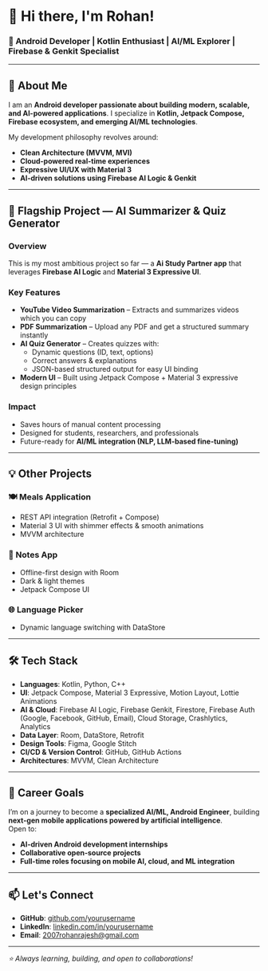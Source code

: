 # 👋 Hi there, I'm Rohan!  

### 🎯 Android Developer | Kotlin Enthusiast | AI/ML Explorer | Firebase & Genkit Specialist  


---

## 🚀 About Me  

I am an **Android developer passionate about building modern, scalable, and AI-powered applications**. I specialize in **Kotlin, Jetpack Compose, Firebase ecosystem, and emerging AI/ML technologies**.  

My development philosophy revolves around:  
- **Clean Architecture (MVVM, MVI)**  
- **Cloud-powered real-time experiences**  
- **Expressive UI/UX with Material 3**  
- **AI-driven solutions using Firebase AI Logic & Genkit**  

---

## 🧠 Flagship Project — AI Summarizer & Quiz Generator  

### Overview  
This is my most ambitious project so far — a **Ai Study Partner app** that leverages **Firebase AI Logic** and **Material 3 Expressive UI**.

### Key Features  
- **YouTube Video Summarization** – Extracts and summarizes videos which you can copy
- **PDF Summarization** – Upload any PDF and get a structured summary instantly  
- **AI Quiz Generator** – Creates quizzes with:  
  - Dynamic questions (ID, text, options)  
  - Correct answers & explanations  
  - JSON-based structured output for easy UI binding  
- **Modern UI** – Built using Jetpack Compose + Material 3 expressive design principles  

### Impact  
- Saves hours of manual content processing  
- Designed for students, researchers, and professionals  
- Future-ready for **AI/ML integration (NLP, LLM-based fine-tuning)**  

---

## 💡 Other Projects  

### 🍽️ Meals Application  
- REST API integration (Retrofit + Compose)  
- Material 3 UI with shimmer effects & smooth animations  
- MVVM architecture  

### 📝 Notes App  
- Offline-first design with Room  
- Dark & light themes  
- Jetpack Compose UI  

### 🌐 Language Picker  
- Dynamic language switching with DataStore  

---

## 🛠 Tech Stack  

- **Languages**: Kotlin, Python, C++  
- **UI**: Jetpack Compose, Material 3 Expressive, Motion Layout, Lottie Animations  
- **AI & Cloud**: Firebase AI Logic, Firebase Genkit, Firestore, Firebase Auth (Google, Facebook, GitHub, Email), Cloud Storage, Crashlytics, Analytics  
- **Data Layer**: Room, DataStore, Retrofit  
- **Design Tools**: Figma, Google Stitch  
- **CI/CD & Version Control**: GitHub, GitHub Actions  
- **Architectures**: MVVM, Clean Architecture  

---

## 🌟 Career Goals  

I’m on a journey to become a **specialized AI/ML, Android Engineer**, building **next-gen mobile applications powered by artificial intelligence**.  
Open to:  
- **AI-driven Android development internships**  
- **Collaborative open-source projects**  
- **Full-time roles focusing on mobile AI, cloud, and ML integration**  

---

## 📫 Let's Connect  

- **GitHub**: [github.com/yourusername]([https://github.com/yourusername](https://github.com/Rohan-R07/Rohan-R07))  
- **LinkedIn**: [linkedin.com/in/yourusername]([https://linkedin.com/in/yourusername](https://www.linkedin.com/in/rohan-r-69a38b372/))  
- **Email**: 2007rohanrajesh@gmail.com

---

*⭐ Always learning, building, and open to collaborations!*
